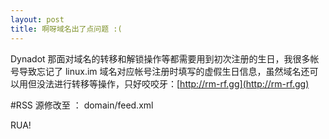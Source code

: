 ```yaml
---
layout: post
title: 啊呀域名出了点问题 :(
---
```


Dynadot 那面对域名的转移和解锁操作等都需要用到初次注册的生日，我很多帐号导致忘记了 linux.im 域名对应帐号注册时填写的虚假生日信息，虽然域名还可以用但没法进行转移等操作，只好咬咬牙：[http://rm-rf.gg](http://rm-rf.gg) 

#RSS 源修改至 ： domain/feed.xml

RUA!


